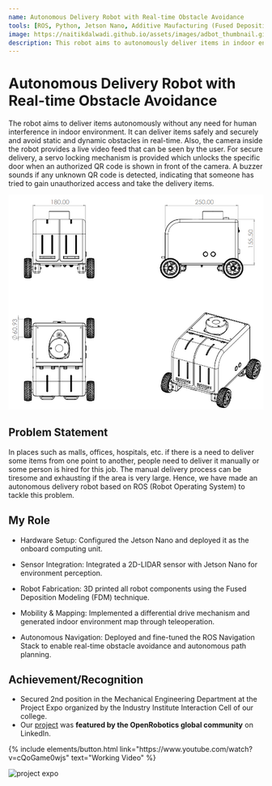 ```yaml
---
name: Autonomous Delivery Robot with Real-time Obstacle Avoidance
tools: [ROS, Python, Jetson Nano, Additive Maufacturing (Fused Deposition Modeling), Arduino,Solidworks, Fusion360]
image: https://naitikdalwadi.github.io/assets/images/adbot_thumbnail.gif
description: This robot aims to autonomously deliver items in indoor environments such as hospitals, malls, offices, restaurants, warehouses, etc. from one point to another.
---
```


# Autonomous Delivery Robot with Real-time Obstacle Avoidance

The robot aims to deliver items autonomously without any need for human interference in indoor environment. It can deliver items
safely and securely and avoid static and dynamic obstacles in real-time. Also, the camera inside the robot provides a live video
feed that can be seen by the user. For secure delivery, a servo locking mechanism is provided which unlocks the specific door when
an authorized QR code is shown in front of the camera. A buzzer sounds if any unknown QR code is detected, indicating that someone
has tried to gain unauthorized access and take the delivery items.

![ADBot drawing](/assets/images/ADBot_Drawing.png)

## Problem Statement

In places such as malls, offices, hospitals, etc. if there is a need to deliver some items from one point to another, people need to
deliver it manually or some person is hired for this job. The manual delivery process can be tiresome and exhausting if the area is
very large. Hence, we have made an autonomous delivery robot based on ROS (Robot Operating System) to tackle this problem.

## My Role

- Hardware Setup: Configured the Jetson Nano and deployed it as the onboard computing unit.

- Sensor Integration: Integrated a 2D-LIDAR sensor with Jetson Nano for environment perception.

- Robot Fabrication: 3D printed all robot components using the Fused Deposition Modeling (FDM) technique.

- Mobility & Mapping: Implemented a differential drive mechanism and generated indoor environment map through teleoperation.

- Autonomous Navigation: Deployed and fine-tuned the ROS Navigation Stack to enable real-time obstacle avoidance and autonomous path planning.

## Achievement/Recognition

- Secured 2nd position in the Mechanical Engineering Department at the Project Expo organized by the Industry Institute Interaction Cell of our college.
- Our [project](https://www.linkedin.com/posts/open-source-robotics-foundation_project-ros-technology-activity-6920412550727708672-o6te/?utm_source=share&utm_medium=member_android&rcm=ACoAAC-JZ1wBdc5Iqw8hnJKpKGOtp-p7sR_x-ag) was **featured by the OpenRobotics global community** on LinkedIn.

<p class="text-center">
{% include elements/button.html link="https://www.youtube.com/watch?v=cQoGame0wjs" text="Working Video" %}
</p>

![project expo](/assets/images/project_expo.JPG)